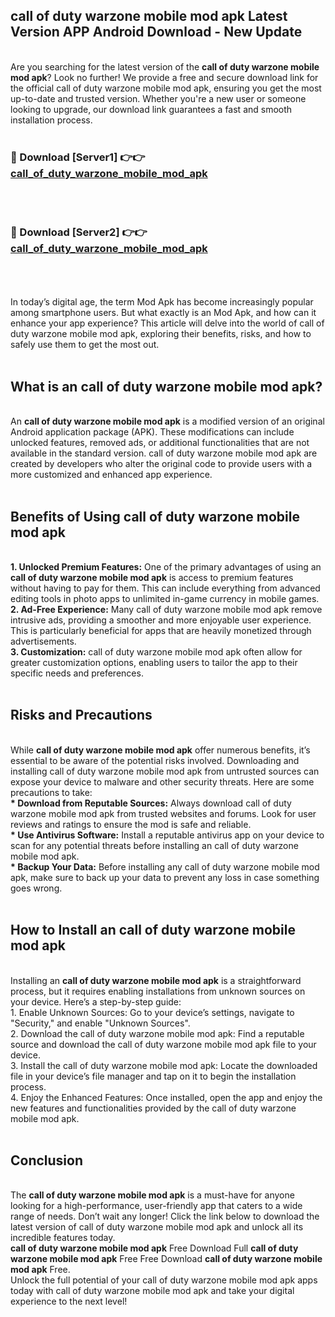 ## call of duty warzone mobile mod apk Latest Version APP Android Download - New Update
<br>
Are you searching for the latest version of the <strong>call of duty warzone mobile mod apk</strong>? Look no further! We provide a free and secure download link for the official call of duty warzone mobile mod apk, ensuring you get the most up-to-date and trusted version. Whether you're a new user or someone looking to upgrade, our download link guarantees a fast and smooth installation process.
<br>
<br>
<h3>🔴 Download [Server1] 👉👉 <a href="https://modyolo.store/call+of+duty+warzone+mobile+mod+apk">call_of_duty_warzone_mobile_mod_apk</a></h3><br>
<br>
<h3>🔴 Download [Server2] 👉👉 <a href="https://modyolo.store/call+of+duty+warzone+mobile+mod+apk">call_of_duty_warzone_mobile_mod_apk</a></h3><br>
<br>
<br>
In today’s digital age, the term Mod Apk has become increasingly popular among smartphone users. But what exactly is an Mod Apk, and how can it enhance your app experience? This article will delve into the world of call of duty warzone mobile mod apk, exploring their benefits, risks, and how to safely use them to get the most out.
<br>
<br>
<h2>What is an call of duty warzone mobile mod apk?</h2>
<br>
An <strong>call of duty warzone mobile mod apk</strong> is a modified version of an original Android application package (APK). These modifications can include unlocked features, removed ads, or additional functionalities that are not available in the standard version. call of duty warzone mobile mod apk are created by developers who alter the original code to provide users with a more customized and enhanced app experience.
<br>
<br>
<h2>Benefits of Using call of duty warzone mobile mod apk</h2>
<br>
<strong> 1. Unlocked Premium Features:</strong> One of the primary advantages of using an <strong>call of duty warzone mobile mod apk</strong> is access to premium features without having to pay for them. This can include everything from advanced editing tools in photo apps to unlimited in-game currency in mobile games.
<br>
<strong> 2. Ad-Free Experience:</strong> Many call of duty warzone mobile mod apk remove intrusive ads, providing a smoother and more enjoyable user experience. This is particularly beneficial for apps that are heavily monetized through advertisements.
<br>
<strong> 3. Customization:</strong> call of duty warzone mobile mod apk often allow for greater customization options, enabling users to tailor the app to their specific needs and preferences.
<br>
<br>
<h2>Risks and Precautions</h2>
<br>
While <strong>call of duty warzone mobile mod apk</strong> offer numerous benefits, it’s essential to be aware of the potential risks involved. Downloading and installing call of duty warzone mobile mod apk from untrusted sources can expose your device to malware and other security threats. Here are some precautions to take:
<br>
<strong> * Download from Reputable Sources:</strong> Always download call of duty warzone mobile mod apk from trusted websites and forums. Look for user reviews and ratings to ensure the mod is safe and reliable.
<br>
<strong> * Use Antivirus Software:</strong> Install a reputable antivirus app on your device to scan for any potential threats before installing an call of duty warzone mobile mod apk.
<br>
<strong> * Backup Your Data:</strong> Before installing any call of duty warzone mobile mod apk, make sure to back up your data to prevent any loss in case something goes wrong.
<br>
<br>
<h2>How to Install an call of duty warzone mobile mod apk</h2>
<br>
Installing an <strong>call of duty warzone mobile mod apk</strong> is a straightforward process, but it requires enabling installations from unknown sources on your device. Here’s a step-by-step guide:
<br>
 1. Enable Unknown Sources: Go to your device’s settings, navigate to "Security," and enable "Unknown Sources".
<br>
 2. Download the call of duty warzone mobile mod apk: Find a reputable source and download the call of duty warzone mobile mod apk file to your device.
<br>
 3. Install the call of duty warzone mobile mod apk: Locate the downloaded file in your device’s file manager and tap on it to begin the installation process.
<br>
 4. Enjoy the Enhanced Features: Once installed, open the app and enjoy the new features and functionalities provided by the call of duty warzone mobile mod apk.
<br>
<br>
<h2><strong>Conclusion</strong></h2>
<br>
The <strong>call of duty warzone mobile mod apk</strong> is a must-have for anyone looking for a high-performance, user-friendly app that caters to a wide range of needs. Don’t wait any longer! Click the link below to download the latest version of call of duty warzone mobile mod apk and unlock all its incredible features today.
<br>
<strong>call of duty warzone mobile mod apk</strong> Free Download Full <strong>call of duty warzone mobile mod apk</strong> Free Free Download <strong>call of duty warzone mobile mod apk</strong> Free.
<br>
Unlock the full potential of your call of duty warzone mobile mod apk apps today with call of duty warzone mobile mod apk and take your digital experience to the next level!